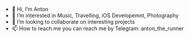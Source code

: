 - 👋 Hi, I’m Anton
- 👀 I’m interested in Music, Travelling, iOS Developemnt, Photography
- 💞️ I’m looking to collaborate on interesting projects
- 📫 How to reach me you can reach me by Telegram: anton_the_runner

<!---
antons81/antons81 is a ✨ special ✨ repository because its `README.md` (this file) appears on your GitHub profile.
You can click the Preview link to take a look at your changes.
--->
